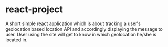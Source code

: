 # react-project
A short simple react application which is about tracking a user's geolocation based location API and accordingly displaying the message to user. User using the site will get to know in which geolocation he/she is located in. 
